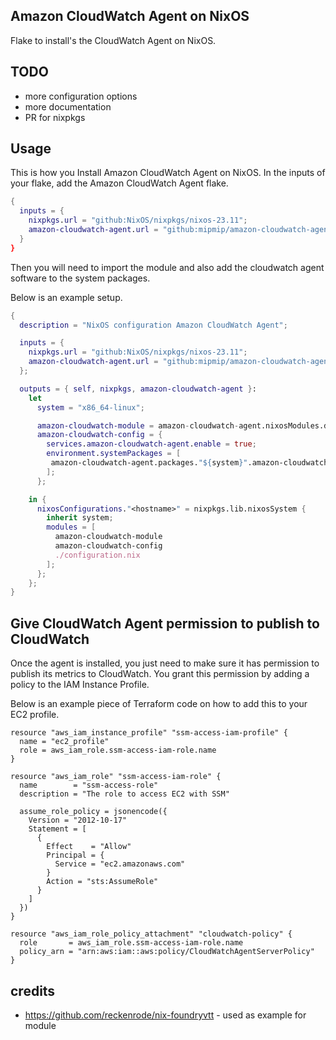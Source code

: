 ## Amazon CloudWatch Agent on NixOS

Flake to install's the CloudWatch Agent on NixOS.

## TODO

- more configuration options
- more documentation
- PR for nixpkgs

## Usage

This is how you Install Amazon CloudWatch Agent on NixOS. In the inputs of your
flake, add the Amazon CloudWatch Agent flake.

```nix
{
  inputs = {
    nixpkgs.url = "github:NixOS/nixpkgs/nixos-23.11";
    amazon-cloudwatch-agent.url = "github:mipmip/amazon-cloudwatch-agent-nix";
  }
}
```

Then you will need to import the module and also add the cloudwatch agent
software to the system packages.

Below is an example setup.

```nix
{
  description = "NixOS configuration Amazon CloudWatch Agent";

  inputs = {
    nixpkgs.url = "github:NixOS/nixpkgs/nixos-23.11";
    amazon-cloudwatch-agent.url = "github:mipmip/amazon-cloudwatch-agent-nix";
  };

  outputs = { self, nixpkgs, amazon-cloudwatch-agent }:
    let
      system = "x86_64-linux";

      amazon-cloudwatch-module = amazon-cloudwatch-agent.nixosModules.default;
      amazon-cloudwatch-config = {
        services.amazon-cloudwatch-agent.enable = true;
        environment.systemPackages = [
         amazon-cloudwatch-agent.packages."${system}".amazon-cloudwatch-agent
        ];
      };

    in {
      nixosConfigurations."<hostname>" = nixpkgs.lib.nixosSystem {
        inherit system;
        modules = [
          amazon-cloudwatch-module
          amazon-cloudwatch-config
          ./configuration.nix
        ];
      };
    };
}
```

## Give CloudWatch Agent permission to publish to CloudWatch

Once the agent is installed, you just need to make sure it has permission to
publish its metrics to CloudWatch. You grant this permission by adding a policy
to the IAM Instance Profile.

Below is an example piece of Terraform code on how to add this to your EC2
profile.

```hcl
resource "aws_iam_instance_profile" "ssm-access-iam-profile" {
  name = "ec2_profile"
  role = aws_iam_role.ssm-access-iam-role.name
}

resource "aws_iam_role" "ssm-access-iam-role" {
  name        = "ssm-access-role"
  description = "The role to access EC2 with SSM"

  assume_role_policy = jsonencode({
    Version = "2012-10-17"
    Statement = [
      {
        Effect    = "Allow"
        Principal = {
          Service = "ec2.amazonaws.com"
        }
        Action = "sts:AssumeRole"
      }
    ]
  })
}

resource "aws_iam_role_policy_attachment" "cloudwatch-policy" {
  role       = aws_iam_role.ssm-access-iam-role.name
  policy_arn = "arn:aws:iam::aws:policy/CloudWatchAgentServerPolicy"
}
```




## credits

- https://github.com/reckenrode/nix-foundryvtt - used as example for module
